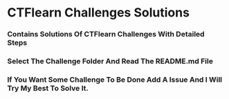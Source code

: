 # CTFlearn Challenges Solutions
### Contains Solutions Of CTFlearn Challenges With Detailed Steps
### Select The Challenge Folder And Read The README.md File
### If You Want Some Challenge To Be Done Add A Issue And I Will Try My Best To Solve It.
